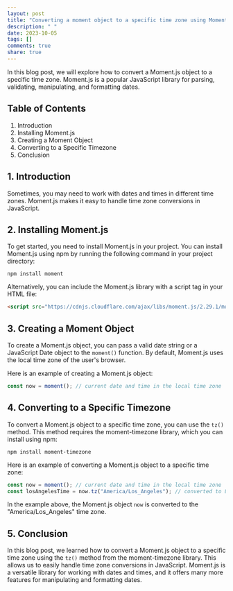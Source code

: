 ```yaml
---
layout: post
title: "Converting a moment object to a specific time zone using Moment.js"
description: " "
date: 2023-10-05
tags: []
comments: true
share: true
---
```


In this blog post, we will explore how to convert a Moment.js object to a specific time zone. Moment.js is a popular JavaScript library for parsing, validating, manipulating, and formatting dates.

## Table of Contents
1. Introduction
2. Installing Moment.js
3. Creating a Moment Object
4. Converting to a Specific Timezone
5. Conclusion

## 1. Introduction
Sometimes, you may need to work with dates and times in different time zones. Moment.js makes it easy to handle time zone conversions in JavaScript.

## 2. Installing Moment.js
To get started, you need to install Moment.js in your project. You can install Moment.js using npm by running the following command in your project directory:

```
npm install moment
```

Alternatively, you can include the Moment.js library with a script tag in your HTML file:

```html
<script src="https://cdnjs.cloudflare.com/ajax/libs/moment.js/2.29.1/moment.min.js"></script>
```

## 3. Creating a Moment Object
To create a Moment.js object, you can pass a valid date string or a JavaScript Date object to the `moment()` function. By default, Moment.js uses the local time zone of the user's browser.

Here is an example of creating a Moment.js object:

```javascript
const now = moment(); // current date and time in the local time zone
```

## 4. Converting to a Specific Timezone
To convert a Moment.js object to a specific time zone, you can use the `tz()` method. This method requires the moment-timezone library, which you can install using npm:

```
npm install moment-timezone
```

Here is an example of converting a Moment.js object to a specific time zone:

```javascript
const now = moment(); // current date and time in the local time zone
const losAngelesTime = now.tz("America/Los_Angeles"); // converted to Los Angeles time zone
```

In the example above, the Moment.js object `now` is converted to the "America/Los_Angeles" time zone.

## 5. Conclusion
In this blog post, we learned how to convert a Moment.js object to a specific time zone using the `tz()` method from the moment-timezone library. This allows us to easily handle time zone conversions in JavaScript. Moment.js is a versatile library for working with dates and times, and it offers many more features for manipulating and formatting dates.